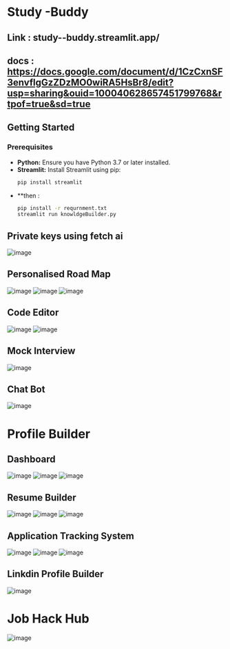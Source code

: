 # Study -Buddy
## Link : study--buddy.streamlit.app/
## docs : https://docs.google.com/document/d/1CzCxnSF3envflgGzZDzMO0wiRA5HsBr8/edit?usp=sharing&ouid=100040628657451799768&rtpof=true&sd=true
## Getting Started

### Prerequisites
* **Python:** Ensure you have Python 3.7 or later installed.
* **Streamlit:** Install Streamlit using pip:
  ```bash
  pip install streamlit
* **then :
  ```bash
  pip install -r requrnment.txt
  streamlit run knowldgeBuilder.py

## Private keys using fetch ai
![image](https://github.com/user-attachments/assets/f5983f9a-e887-4116-8455-bfaeae0d6f5e)

## Personalised Road Map 
![image](https://github.com/user-attachments/assets/98793a93-b9ed-4798-9f76-689c835f3e3b)
![image](https://github.com/user-attachments/assets/2a055789-1801-404b-a95a-de32bd04ef7b)
![image](https://github.com/user-attachments/assets/917200ee-c667-4156-8769-df18818ed263)
## Code Editor
![image](https://github.com/user-attachments/assets/e69cb0a2-7809-4cc0-87a6-9b067d7ae157)
![image](https://github.com/user-attachments/assets/ea6ccd1f-92a6-4d7a-bf04-ff888802effe)

## Mock Interview
![image](https://github.com/user-attachments/assets/97da419e-e6c8-4487-974c-99de049953df)

## Chat Bot
![image](https://github.com/user-attachments/assets/ac308f95-fb36-4b68-bff4-24c5ed080a16)

# Profile Builder
## Dashboard
![image](https://github.com/user-attachments/assets/632bbda0-27f5-4c33-a0e5-ac4e1091de2a)
![image](https://github.com/user-attachments/assets/38c47621-bca6-48a0-a7ff-4c43caea1028)
![image](https://github.com/user-attachments/assets/f14506b2-6e94-4cc7-b9d0-299bc0679031)
## Resume Builder
![image](https://github.com/user-attachments/assets/250fe5cd-a001-4bd2-ad21-dd64b25ec176)
![image](https://github.com/user-attachments/assets/ca9a3661-e748-4dc9-a8c3-1c23260ee28c)
![image](https://github.com/user-attachments/assets/6bb69237-fbcc-48a4-aff2-6e97f53ebdd7)
## Application Tracking System
![image](https://github.com/user-attachments/assets/852d8ac5-239b-4a3f-a92b-76a08d77ea76)
![image](https://github.com/user-attachments/assets/de819040-12cd-416d-9948-b43c616372fb)
![image](https://github.com/user-attachments/assets/00eb8be5-683b-4b8e-af90-c11e27c0dba3)
## Linkdin Profile Builder
![image](https://github.com/user-attachments/assets/001d14b8-faa1-40eb-84c7-51db9f87e481)
# Job Hack Hub
![image](https://github.com/user-attachments/assets/ce495dba-072b-4fbf-bbd4-72815759bc82)






